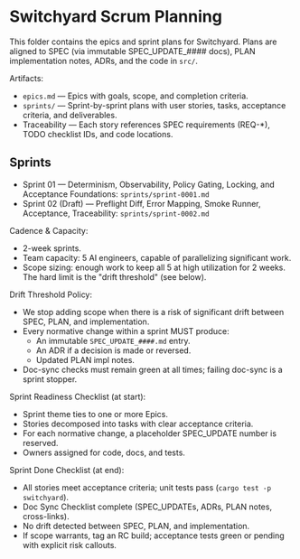 # Switchyard Scrum Planning

This folder contains the epics and sprint plans for Switchyard. Plans are aligned to SPEC (via immutable SPEC_UPDATE_#### docs), PLAN implementation notes, ADRs, and the code in `src/`.

Artifacts:

- `epics.md` — Epics with goals, scope, and completion criteria.
- `sprints/` — Sprint-by-sprint plans with user stories, tasks, acceptance criteria, and deliverables.
- Traceability — Each story references SPEC requirements (REQ-*), TODO checklist IDs, and code locations.

## Sprints

- Sprint 01 — Determinism, Observability, Policy Gating, Locking, and Acceptance Foundations: `sprints/sprint-0001.md`
- Sprint 02 (Draft) — Preflight Diff, Error Mapping, Smoke Runner, Acceptance, Traceability: `sprints/sprint-0002.md`

Cadence & Capacity:

- 2-week sprints.
- Team capacity: 5 AI engineers, capable of parallelizing significant work.
- Scope sizing: enough work to keep all 5 at high utilization for 2 weeks. The hard limit is the "drift threshold" (see below).

Drift Threshold Policy:

- We stop adding scope when there is a risk of significant drift between SPEC, PLAN, and implementation.
- Every normative change within a sprint MUST produce:
  - An immutable `SPEC_UPDATE_####.md` entry.
  - An ADR if a decision is made or reversed.
  - Updated PLAN impl notes.
- Doc-sync checks must remain green at all times; failing doc-sync is a sprint stopper.

Sprint Readiness Checklist (at start):

- Sprint theme ties to one or more Epics.
- Stories decomposed into tasks with clear acceptance criteria.
- For each normative change, a placeholder SPEC_UPDATE number is reserved.
- Owners assigned for code, docs, and tests.

Sprint Done Checklist (at end):

- All stories meet acceptance criteria; unit tests pass (`cargo test -p switchyard`).
- Doc Sync Checklist complete (SPEC_UPDATEs, ADRs, PLAN notes, cross-links).
- No drift detected between SPEC, PLAN, and implementation.
- If scope warrants, tag an RC build; acceptance tests green or pending with explicit risk callouts.
